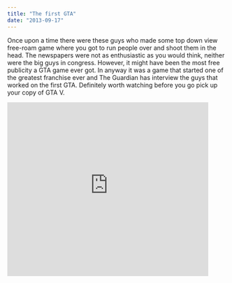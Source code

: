 ```yaml
---
title: "The first GTA"
date: "2013-09-17"
---
```


Once upon a time there were these guys who made some top down view free-roam game where you got to run people over and shoot them in the head. The newspapers were not as enthusiastic as you would think, neither were the big guys in congress. However, it might have been the most free publicity a GTA game ever got. In anyway it was a game that started one of the greatest franchise ever and The Guardian has interview the guys that worked on the first GTA. Definitely worth watching before you go pick up your copy of GTA V. 

<iframe src="http://embedded-video.guardianapps.co.uk/?a=false&amp;u=/technology/video/2013/sep/15/making-grand-theft-auto-video" height="397" width="460" frameborder="0"></iframe>
